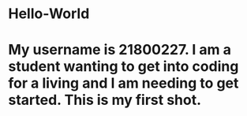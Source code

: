 # Hello-World
# My username is 21800227. I am a student wanting to get into coding for a living and I am needing to get started. This is my first shot.
